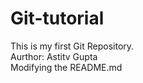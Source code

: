# Git-tutorial
This is my first Git Repository.
<br>
Aurthor: Astitv Gupta
<br>
Modifying the README.md